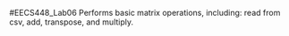 #EECS448_Lab06
Performs basic matrix operations, including: read from csv, add, transpose, and multiply.


